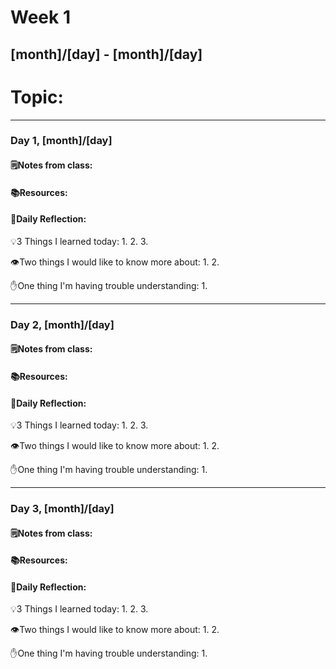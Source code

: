 # Week 1
## [month]/[day] - [month]/[day]

# Topic:

___

### Day 1, [month]/[day]

#### 🗒️Notes from class:

#### 📚Resources:


#### 💭Daily Reflection:

💡3 Things I learned today:
1.
2.
3.

👁️Two things I would like to know more about:
1.
2.

✋One thing I'm having trouble understanding:
1.


___

### Day 2, [month]/[day] 

#### 🗒️Notes from class:

#### 📚Resources:


#### 💭Daily Reflection:

💡3 Things I learned today:
1.
2.
3.

👁️Two things I would like to know more about:
1.
2.

✋One thing I'm having trouble understanding:
1.

___

### Day 3, [month]/[day]
#### 🗒️Notes from class:

#### 📚Resources:


#### 💭Daily Reflection:

💡3 Things I learned today:
1.
2.
3.

👁️Two things I would like to know more about:
1.
2.

✋One thing I'm having trouble understanding:
1.

